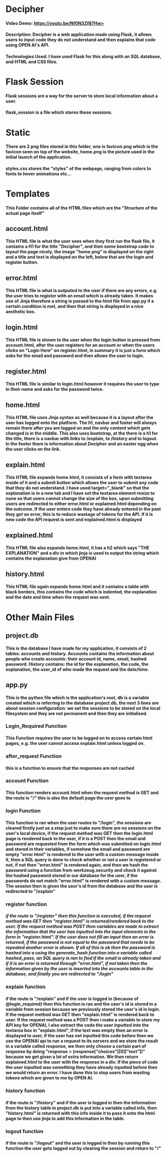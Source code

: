 # Decipher
#### Video Demo:  https://youtu.be/Nf0N3Zf87Hw>
#### Description: Decipher is a web application made using Flask, it allows users to input code they do not understand and then explains that code using OPEN AI's API.
#### Technologies Used: I have used Flask for this along with an SQL database, and HTML and CSS files.


# Flask Session
#### Flask sessions are a way for the server to store local information about a user.
#### flask_session is a file which stores these sessions.

# Static
#### There are 2 png files stored in this folder, one is favicon.png which is the favicon seen on top of the website, home.png is the picture used in the initial launch of the application.
#### styles.css stores the "styles" of the webpage, ranging from colors to fonts to hover animations etc...

# Templates
#### This Folder contains all of the HTML files which are the "Structure of the actual page itself"
## account.html
#### This HTML file is what the user sees when they first run the flask file, it contains a H1 for the title "Decipher", and then some bootstrap code to layout the page nicely, the image "home.png" is displayed on the right and a title and text is displayed on the left, below that are the login and register button.
## error.html
#### This HTML file is what is outputed to the user if there are any errors, e.g. the user tries to register with an email which is already taken. It makes use of Jinja therefore a string is passed to the html file from app.py if a certain condition is met, and then that string is displayed in a nice aesthetic box.
## login.html
#### This HTML file is shown to the user when the login button is pressed from account.html, after the user registers for an account or when the users clicks on "Login Here" on register.html, in summary it is just a form which asks for the email and password and then allows the user to login.
## register.html
#### This HTML file is similar to login.html however it requires the user to type in their name and asks for the password twice.
## home.html
#### This HTML file uses Jinja syntax as well because it is a layout after the user has logged onto the platform. The h1, navbar and footer will always remain there after you are logged on and the only content which gets changed is in the middle. This also uses bootstrap, at the there is a h1 for the title, there is a navbar with links to /explain, to /history and to logout. In the footer there is information about Decipher and an easter egg when the user clicks on the link.
## explain.html
#### This HTML file expands home.html, it consists of a form with textarea inside of it and a submit button which allows the user to submit any code that they do not understand. I have used target="_blank" so that the explanation is in a new tab and I have set the textarea element resize to none so that users cannot change the size of the box, upon submitting users are redirected to either error.html or explained.html depending on the outcome. If the user enters code they have already entered in the past they get an error, this is to reduce wastage of tokens for the API. If it is new code the API request is sent and explained.html is displayed
## explained.html
#### This HTML file also expands home.html, it has a h2 which says "THE EXPLANATION" and a div in which jinja is used to output the string which contains the explanation give from OPENAI
## history.html
#### This HTML file again expands home.html and it contains a table with black borders, this contains the code which is indented, the explanation and the date and time when the request was sent.

# Other Main Files

## project.db
#### This is the database I have made for my application, it consists of 2 tables: accounts and history. Accounts contains the information about people who create accounts: their account id, name, email, hashed password. History contains: the id for the explanation, the code, the explanation, the user_id of who made the request and the date/time.

## app.py
#### This is the python file which is the application's root, db is a variable created which is referring to the database project.db, the next 3 lines are about session configuration: we set the sessions to be stored on the local filesystem and they are not permanent and then they are initialised.
### Login_Required Function
#### This Function requires the user to be logged on to access certain html pages, e.g. the user cannot access explain.html unless logged on.
### after_request Function
#### this is a function to ensure that the responses are not cached
### account Function
#### This function renders account.html when the request method is GET and the route is "/" this is also the default page the user goes to
### login Function
#### This function is ran when the user routes to "/login", the sessions are cleared firstly just as a step just to make sure there are no sessions on the user's local device, if the request method was GET then the login.html page is rendered back to the user, if it is a POST then the email and password are requested from the form which was submitted on login.html and stored in their variables, if somehow the email and password are empty "error.html" is rendered to the user with a custom message inside it, then a SQL query is done to check whether or not a user is registered or not, if not then "error.html" is rendered again, and then we hash the password using a function from werkzeug.security and check it against the hashed password stored in our database for the user, if the passwords do not match "error.html" is rendered with a custom message. The session then is given the user's id from the database and the user is redirected to "/explain"
### register function
##### if the route is "/register" then this function is executed, if the request method was GET then "register.html" is returned/rendered back to the user. If the request method was POST then variables are made to extract the information that the user has inputted into the input elements in the form in "register.html". If the user does not fill an input then an error is returned, if the password is not equal to the password that needs to be repeated another error is shown. If all of this is ok then the password is hashed into a using the generate_hash function into a variable called hashed_pass, an SQL query is ran to find if the email is already taken and if it is an error is returned through "error.html", if not taken then the information given by the user is inserted into the accounts table in the database, and finally you are redirected to "/login"
### explain function
#### if the route is "/explain" and if the user is logged in (because of @login_required) then this function is ran and the user's id is stored in a variable from session because we previously stored the user's id in login. If the request method was GET then "explain.html" is rendered back to user. If the request method was a POST then i make a variable to store my API key for OPENAI, I also extract the code the user inputted into the textarea box in "explain.html", if the text was empty then an error is displayed to user, if the user has not inputted this code before then we use the OPENAI api to run a request to its servers and we store the result in a variable called response, we then only choose a certain part of response by doing "response = (response["choices"][0]["text"])" because we get given a lot of extra information. We then return explained.html to the user with the response in a div. If the piece of code the user inputted was something they have already inputted before then we would return an error. I have done this to stop users from wasting tokens which are given to me by OPEN AI.
### history function
#### if the route is "/history" and if the user is logged in then the information from the history table in project.db is put into a variable called info, then "history.html" is returned with this info inside it to pass it onto the html page to then use jinja to add this information in the table.
### logout function
#### if the route is "/logout" and the user is logged in then by running this function the user gets logged out by clearing the session and return to "/"
